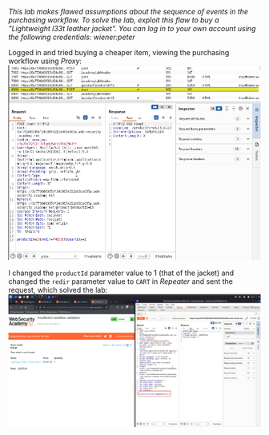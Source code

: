 *This lab makes flawed assumptions about the sequence of events in the purchasing workflow. To solve the lab, exploit this flaw to buy a "Lightweight l33t leather jacket".
You can log in to your own account using the following credentials: wiener:peter*

Logged in and tried buying a cheaper item, viewing the purchasing workflow using *Proxy*:
![Screenshot 2024-05-10 at 2.09.48 PM](images/Screenshot%202024-05-10%20at%202.09.48%20PM.png)

I changed the `productId` parameter value to 1 (that of the jacket) and changed the `redir` parameter value to `CART` in *Repeater* and sent the request, which solved the lab:
![Screenshot 2024-05-10 at 2.11.45 PM](images/Screenshot%202024-05-10%20at%202.11.45%20PM.png)
